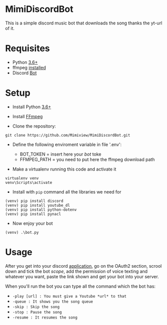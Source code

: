 # MimiDiscordBot

This is a simple discord music bot that downloads the song thanks the yt-url of it.

# Requisites
* Python [3.6+](https://www.python.org/downloads/)
* ffmpeg [installed](https://ffmpeg.org/download.html)
* Discord [Bot](https://discord.com/developers/applications)

# Setup

* Install Python [3.6+](https://www.python.org/downloads/)

* Install [FFmpeg](https://ffmpeg.org/download.html)  

* Clone the repository: 

```
git clone https://github.com/Mimiview/MimiDiscordBot.git
```

* Define the following enviroment variable in file '.env':

  * BOT_TOKEN = insert here your *bot* toke
  * FFMPEG_PATH = you need to put here the ffmpeg download path 
  
* Make a virtualenv running this code and activate it
```
virtualenv venv
venv\Scripts\activate
```
* Install with `pip` command all the libraries we need for 
```
(venv) pip install discord
(venv) pip install youtube_dl
(venv) pip install python-dotenv
(venv) pip install pynacl
```
* Now enjoy your bot
```
(venv) .\bot.py
```

# Usage 

After you get into your discord [application](https://discord.com/developers/applications), go on the OAuth2 section, scrool down and tick the bot *scope*, add the permission of voice texting and whatever you want, paste the link shown and get your bot into your server.

When you'll run the bot you can type all the command which the bot has: 
* `-play [url] : You must give a Youtube *url* to that`
* `-queue : It shows you the song queue`
* `-skip : Skip the song`
* `-stop : Pause the song`
* `-resume : It resumes the song`
